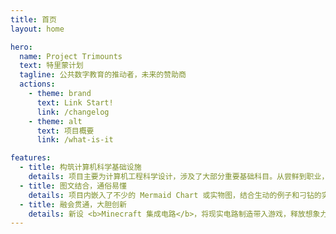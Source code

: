 ```yaml
---
title: 首页
layout: home

hero:
  name: Project Trimounts
  text: 特里蒙计划
  tagline: 公共数字教育的推动者，未来的赞助商
  actions:
    - theme: brand
      text: Link Start!
      link: /changelog
    - theme: alt
      text: 项目概要
      link: /what-is-it

features:
  - title: 构筑计算机科学基础设施
    details: 项目主要为计算机工程科学设计，涉及了大部分重要基础科目。从尝鲜到职业，全程护航。
  - title: 图文结合，通俗易懂
    details: 项目内嵌入了不少的 Mermaid Chart 或实物图，结合生动的例子和刁钻的实验，让抽象变为具象。
  - title: 融会贯通，大胆创新
    details: 新设 <b>Minecraft 集成电路</b>，将现实电路制造带入游戏，释放想象力。
---
```

